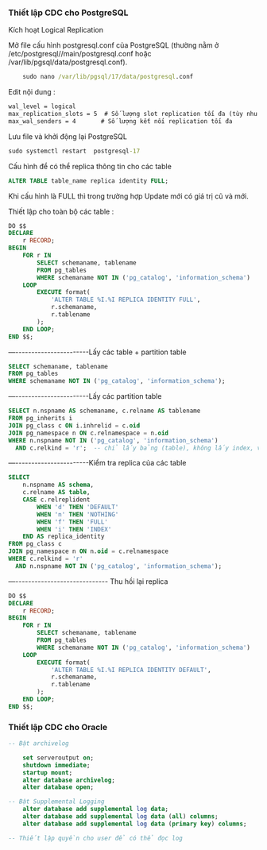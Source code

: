 ### Thiết lập CDC cho PostgreSQL 

Kích hoạt Logical Replication

Mở file cấu hình postgresql.conf của PostgreSQL (thường nằm ở /etc/postgresql/<version>/main/postgresql.conf hoặc /var/lib/pgsql/data/postgresql.conf).
```bat	
 	sudo nano /var/lib/pgsql/17/data/postgresql.conf
```

Edit nội dung : 
```bat
wal_level = logical
max_replication_slots = 5  # Số lượng slot replication tối đa (tùy nhu cầu)
max_wal_senders = 4       # Số lượng kết nối replication tối đa
```

Lưu file và khởi động lại PostgreSQL
```bat
sudo systemctl restart  postgresql-17
```

Cấu hình để có thể replica thông tin cho các table
```sql
ALTER TABLE table_name replica identity FULL;
```
Khi cấu hình là FULL thì trong trường hợp Update mới có giá trị cũ và mới.

Thiết lập cho toàn bộ các table : 
```sql
DO $$
DECLARE
    r RECORD;
BEGIN
    FOR r IN
        SELECT schemaname, tablename
        FROM pg_tables
        WHERE schemaname NOT IN ('pg_catalog', 'information_schema')
    LOOP
        EXECUTE format(
            'ALTER TABLE %I.%I REPLICA IDENTITY FULL',
            r.schemaname,
            r.tablename
        );
    END LOOP;
END $$;
```
—-----------------------Lấy các table + partition table
```sql
SELECT schemaname, tablename
FROM pg_tables
WHERE schemaname NOT IN ('pg_catalog', 'information_schema');
```
—-----------------------Lấy các partition table
```sql
SELECT n.nspname AS schemaname, c.relname AS tablename
FROM pg_inherits i
JOIN pg_class c ON i.inhrelid = c.oid
JOIN pg_namespace n ON c.relnamespace = n.oid
WHERE n.nspname NOT IN ('pg_catalog', 'information_schema')
  AND c.relkind = 'r';  -- chỉ lấy bảng (table), không lấy index, view, v.v.
```
—-----------------------Kiểm tra replica của các table
```sql
SELECT
    n.nspname AS schema,
    c.relname AS table,
    CASE c.relreplident
        WHEN 'd' THEN 'DEFAULT'
        WHEN 'n' THEN 'NOTHING'
        WHEN 'f' THEN 'FULL'
        WHEN 'i' THEN 'INDEX'
    END AS replica_identity
FROM pg_class c
JOIN pg_namespace n ON n.oid = c.relnamespace
WHERE c.relkind = 'r'
  AND n.nspname NOT IN ('pg_catalog', 'information_schema');

```
—----------------------------- Thu hồi lại replica
```sql
DO $$
DECLARE
    r RECORD;
BEGIN
    FOR r IN
        SELECT schemaname, tablename
        FROM pg_tables
        WHERE schemaname NOT IN ('pg_catalog', 'information_schema')
    LOOP
        EXECUTE format(
            'ALTER TABLE %I.%I REPLICA IDENTITY DEFAULT',
            r.schemaname,
            r.tablename
        );
    END LOOP;
END $$;
```

### Thiết lập CDC cho Oracle 
```sql
-- Bật archivelog

    set serveroutput on;
    shutdown immediate;
    startup mount;
    alter database archivelog;
    alter database open;

-- Bật Supplemental Logging
    alter database add supplemental log data;
    alter database add supplemental log data (all) columns;
    alter database add supplemental log data (primary key) columns;

-- Thiết lập quyền cho user để có thể đọc log 

```
